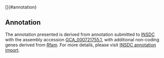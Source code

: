 []{#annotation}

Annotation
----------

The annotation presented is derived from annotation submitted to
[INSDC](http://www.insdc.org) with the assembly accession
[GCA\_000721755.1](http://www.ebi.ac.uk/ena/data/view/GCA_000721755.1),
with additional non-coding genes derived from
[Rfam](http://rfam.xfam.org/). For more details, please visit [INSDC
annotation
import](http://ensemblgenomes.org/info/data/insdc_annotation).
